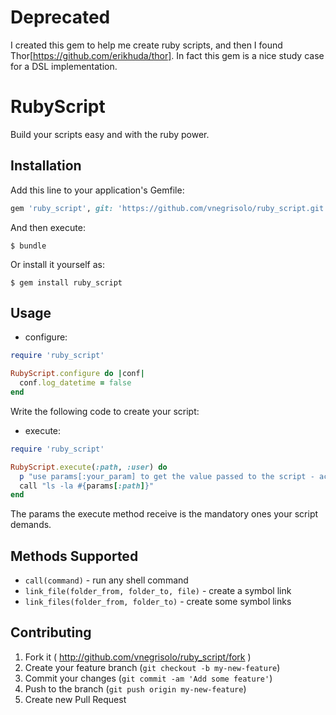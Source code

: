 # Deprecated

I created this gem to help me create ruby scripts, and then I found Thor[https://github.com/erikhuda/thor].
In fact this gem is a nice study case for a DSL implementation.

# RubyScript

Build your scripts easy and with the ruby power.

## Installation

Add this line to your application's Gemfile:

```ruby
gem 'ruby_script', git: 'https://github.com/vnegrisolo/ruby_script.git'
```
And then execute:

    $ bundle

Or install it yourself as:

    $ gem install ruby_script

## Usage

- configure:

```ruby
require 'ruby_script'

RubyScript.configure do |conf|
  conf.log_datetime = false
end
```

Write the following code to create your script:

- execute:
```ruby
require 'ruby_script'

RubyScript.execute(:path, :user) do
  p "use params[:your_param] to get the value passed to the script - actual params=#{params.inspect}"
  call "ls -la #{params[:path]}"
end
```

The params the execute method receive is the mandatory ones your script demands.

## Methods Supported

* `call(command)` - run any shell command
* `link_file(folder_from, folder_to, file)` - create a symbol link
* `link_files(folder_from, folder_to)` - create some symbol links

## Contributing

1. Fork it ( http://github.com/vnegrisolo/ruby_script/fork )
2. Create your feature branch (`git checkout -b my-new-feature`)
3. Commit your changes (`git commit -am 'Add some feature'`)
4. Push to the branch (`git push origin my-new-feature`)
5. Create new Pull Request
